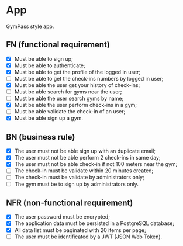 # App

GymPass style app.

## FN (functional requirement)

- [x] Must be able to sign up;
- [x] Must be able to authenticate;
- [x] Must be able to get the profile of the logged in user;
- [ ] Must be able to get the check-ins numbers by logged in user;
- [x] Must be able the user get your history of check-ins;
- [ ] Must be able search for gyms near the user;
- [ ] Must be able the user search gyms by name;
- [x] Must be able the user perform check-ins in a gym;
- [ ] Must be able validate the check-in of an user;
- [x] Must be able sign up a gym.

## BN (business rule)

- [x] The user must not be able sign up with an duplicate email;
- [x] The user must not be able perform 2 check-ins in same day;
- [x] The user must not be able check-in if not 100 meters near the gym;
- [ ] The check-in must be validate within 20 minutes created;
- [ ] The check-in must be validate by administrators only;
- [ ] The gym must be to sign up by administrators only.

## NFR (non-functional requirement)

- [x] The user password must be encrypted;
- [x] The application data must be persisted in a PostgreSQL database;
- [x] All data list must be paginated with 20 items per page;
- [ ] The user must be identificated by a JWT (JSON Web Token).
